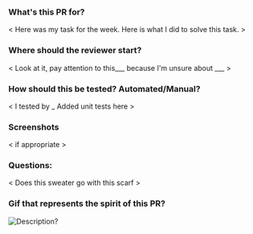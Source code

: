 ### What's this PR for?
< Here was my task for the week. 
Here is what I did to solve this task. >
 
### Where should the reviewer start?
< Look at it, pay attention to this___ because I'm unsure about ___ >

### How should this be tested? Automated/Manual? 
< I tested by _ Added unit tests here >

### Screenshots
< if appropriate >

### Questions:
< Does this sweater go with this scarf >

### Gif that represents the spirit of this PR?
![Description?](link_here.gif)
